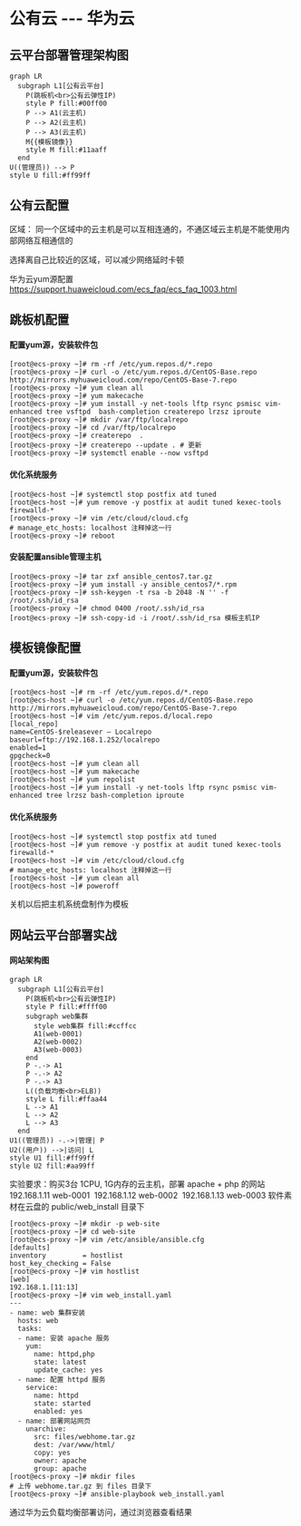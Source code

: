 # 公有云 --- 华为云

## 云平台部署管理架构图

```mermaid
graph LR
  subgraph L1[公有云平台]
    P(跳板机<br>公有云弹性IP)
    style P fill:#00ff00
    P --> A1(云主机)
    P --> A2(云主机)
    P --> A3(云主机)
    M{{模板镜像}}
    style M fill:#11aaff
  end
U((管理员)) --> P
style U fill:#ff99ff
```

## 公有云配置

区域： 同一个区域中的云主机是可以互相连通的，不通区域云主机是不能使用内部网络互相通信的

选择离自己比较近的区域，可以减少网络延时卡顿

华为云yum源配置 https://support.huaweicloud.com/ecs_faq/ecs_faq_1003.html

## 跳板机配置

#### 配置yum源，安装软件包
```shell
[root@ecs-proxy ~]# rm -rf /etc/yum.repos.d/*.repo
[root@ecs-proxy ~]# curl -o /etc/yum.repos.d/CentOS-Base.repo http://mirrors.myhuaweicloud.com/repo/CentOS-Base-7.repo
[root@ecs-proxy ~]# yum clean all
[root@ecs-proxy ~]# yum makecache
[root@ecs-proxy ~]# yum install -y net-tools lftp rsync psmisc vim-enhanced tree vsftpd  bash-completion createrepo lrzsz iproute
[root@ecs-proxy ~]# mkdir /var/ftp/localrepo
[root@ecs-proxy ~]# cd /var/ftp/localrepo
[root@ecs-proxy ~]# createrepo  .
[root@ecs-proxy ~]# createrepo --update . # 更新
[root@ecs-proxy ~]# systemctl enable --now vsftpd
```
#### 优化系统服务
```shell
[root@ecs-host ~]# systemctl stop postfix atd tuned
[root@ecs-host ~]# yum remove -y postfix at audit tuned kexec-tools firewalld-*
[root@ecs-proxy ~]# vim /etc/cloud/cloud.cfg
# manage_etc_hosts: localhost 注释掉这一行
[root@ecs-proxy ~]# reboot
```
#### 安装配置ansible管理主机
```shell
[root@ecs-proxy ~]# tar zxf ansible_centos7.tar.gz
[root@ecs-proxy ~]# yum install -y ansible_centos7/*.rpm
[root@ecs-proxy ~]# ssh-keygen -t rsa -b 2048 -N '' -f /root/.ssh/id_rsa
[root@ecs-proxy ~]# chmod 0400 /root/.ssh/id_rsa
[root@ecs-proxy ~]# ssh-copy-id -i /root/.ssh/id_rsa 模板主机IP
```
## 模板镜像配置

#### 配置yum源，安装软件包
```shell
[root@ecs-host ~]# rm -rf /etc/yum.repos.d/*.repo
[root@ecs-host ~]# curl -o /etc/yum.repos.d/CentOS-Base.repo http://mirrors.myhuaweicloud.com/repo/CentOS-Base-7.repo
[root@ecs-host ~]# vim /etc/yum.repos.d/local.repo 
[local_repo]
name=CentOS-$releasever – Localrepo
baseurl=ftp://192.168.1.252/localrepo
enabled=1
gpgcheck=0
[root@ecs-host ~]# yum clean all
[root@ecs-host ~]# yum makecache
[root@ecs-host ~]# yum repolist
[root@ecs-host ~]# yum install -y net-tools lftp rsync psmisc vim-enhanced tree lrzsz bash-completion iproute
```
#### 优化系统服务
```shell
[root@ecs-host ~]# systemctl stop postfix atd tuned
[root@ecs-host ~]# yum remove -y postfix at audit tuned kexec-tools firewalld-*
[root@ecs-host ~]# vim /etc/cloud/cloud.cfg
# manage_etc_hosts: localhost 注释掉这一行
[root@ecs-host ~]# yum clean all 
[root@ecs-host ~]# poweroff
```

关机以后把主机系统盘制作为模板

## 网站云平台部署实战

#### 网站架构图

```mermaid
graph LR
  subgraph L1[公有云平台]
    P(跳板机<br>公有云弹性IP)
    style P fill:#ffff00
    subgraph web集群
      style web集群 fill:#ccffcc
      A1(web-0001)
      A2(web-0002)
      A3(web-0003)
    end
    P -.-> A1
    P -.-> A2
    P -.-> A3
    L((负载均衡<br>ELB))
    style L fill:#ffaa44
    L --> A1
    L --> A2
    L --> A3
  end
U1((管理员)) -.->|管理| P
U2((用户)) -->|访问| L
style U1 fill:#ff99ff
style U2 fill:#aa99ff
```



实验要求：购买3台 1CPU, 1G内存的云主机，部署 apache + php 的网站
​     192.168.1.11   web-0001
​     192.168.1.12   web-0002
​     192.168.1.13   web-0003
​     软件素材在云盘的 public/web_install 目录下

```shell
[root@ecs-proxy ~]# mkdir -p web-site
[root@ecs-proxy ~]# cd web-site
[root@ecs-proxy ~]# vim /etc/ansible/ansible.cfg
[defaults]
inventory         = hostlist
host_key_checking = False
[root@ecs-proxy ~]# vim hostlist
[web]
192.168.1.[11:13]
[root@ecs-proxy ~]# vim web_install.yaml
---
- name: web 集群安装
  hosts: web
  tasks:
  - name: 安装 apache 服务 
    yum:
      name: httpd,php
      state: latest
      update_cache: yes
  - name: 配置 httpd 服务 
    service:
      name: httpd
      state: started
      enabled: yes
  - name: 部署网站网页
    unarchive:
      src: files/webhome.tar.gz
      dest: /var/www/html/
      copy: yes
      owner: apache
      group: apache
[root@ecs-proxy ~]# mkdir files
# 上传 webhome.tar.gz 到 files 目录下
[root@ecs-proxy ~]# ansible-playbook web_install.yaml
```

通过华为云负载均衡部署访问，通过浏览器查看结果